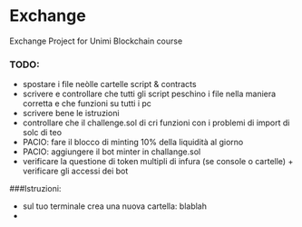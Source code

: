 # Exchange
Exchange Project for Unimi Blockchain course

### TODO:

- spostare i file neòlle cartelle script & contracts
- scrivere e controllare che tutti gli script peschino i file nella maniera corretta e che funzioni su tutti i pc
- scrivere bene le istruzioni
- controllare che il challenge.sol di cri funzioni con i problemi di import di solc di teo
- PACIO: fare il blocco di minting 10% della liquidità al giorno 
- PACIO: aggiungere il bot minter in challange.sol
- verificare la questione di token multipli di infura (se console o cartelle) + verificare gli accessi dei bot

###Istruzioni:

- sul tuo terminale crea una nuova cartella: blablah
- 
